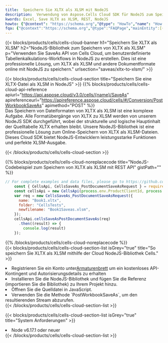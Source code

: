 ```yaml
---
title:  Speichern Sie XLTX als XLSM mit NodeJS
description:  Verwendung von Aspose.Cells Cloud SDK für NodeJS zum Speichern von XLTX-Formatdateien als XLSM-Formatdateien.
kwords: Excel, Save XLTX as XLSM, REST, NodeJS
howto: {"@context": "https://schema.org","@type": "HowTo","name": "How to save XLTX as XLSM using the Cells Cloud NodeJS library.","description": "How to save XLTX as XLSM using the Cells Cloud NodeJS library.","image": {"@type": "ImageObject"},"url": "/nodejs/saveas/xltx-to-xlsm/","step": [{ "@type": "HowToStep","name": "How to save XLTX as XLSM using the Cells Cloud NodeJS library. step 1", "image": {"@type": "ImageObject",},"url": "/nodejs/saveas/xltx-to-xlsm/","text": "Register an account at <a href='https://dashboard.aspose.cloud/'>Dashboard</a> to get free API quota & authorization details",},{ "@type": "HowToStep","name": "How to save XLTX as XLSM using the Cells Cloud NodeJS library. step 1", "image": {"@type": "ImageObject",},"url": "/nodejs/saveas/xltx-to-xlsm/","text": "Install NodeJS library and add the reference (import the library) to your project.",},{ "@type": "HowToStep","name": "How to save XLTX as XLSM using the Cells Cloud NodeJS library. step 1", "image": {"@type": "ImageObject",},"url": "/nodejs/saveas/xltx-to-xlsm/","text": "Open the source file in JavaScript.",},{ "@type": "HowToStep","name": "How to save XLTX as XLSM using the Cells Cloud NodeJS library. step 1", "image": {"@type": "ImageObject",},"url": "/nodejs/saveas/xltx-to-xlsm/","text": "Use the `PostWorkbookSaveAs` method to retrieve the resulting stream.",}, ],"supply": {"@type": "HowToSupply","name": "document"},"tool": [{"@type": "HowToTool","name": "Visual Studio, Visual Studio Code, WebStorm"},{"@type": "HowToTool","name": "Aspose Cells"}],"totalTime": "PT6M"}
fqa: {"@context":"https://schema.org","@type":"FAQPage","mainEntity":[{"@type":"Question","name":"Why save file as other formats file in C# using REST API?","acceptedAnswer":{"@type":"Answer","text":"Documents are encoded in many ways, and some files may be incompatible with the software you use. To open and read such files, just save them as appropriate file formats.<br/><ol><li>Install .NET SDK and add the reference (import the library) to your project.</li><li>Open the source file in C# using REST API.</li><li>Call the PostWorkbookSaveAsRequest() method, passing an output filename with required extension.</li><li>Get the result of save as a separate file.</li></ol>"}},{"@type":"Question","name":"What file formats can I save as with your C# library?","acceptedAnswer":{"@type":"Answer","text":"We support a variety of file formats for conversion using .NET library, including XLSX, Excel, xls , PDF, CSV, HTML, Markdown, XML, PNG, JPG, TIFF, Json, TXT and many more."}},{"@type":"Question","name":"What is the maximum allowed file size for conversion using this .NET library?","acceptedAnswer":{"@type":"Answer","text":"There are no file size limits for format conversions using .NET library."}}]}
---
```

{{< blocks/products/cells/cells-cloud-banner h1="Speichern Sie XLTX als XLSM" h2="NodeJS-Bibliothek zum Speichern von XLTX als XLSM" p="Verwenden Sie SaveAs API von Cells Cloud, um benutzerdefinierte Tabellenkalkulations-Workflows in NodeJS zu erstellen. Dies ist eine professionelle Lösung, um XLTX als XLSM und andere Dokumentformate online mit NodeJS zu speichern." urlsection="saveas/xltx-to-xlsm/" >}}

{{< blocks/products/cells/cells-cloud-section title="Speichern Sie eine XLTX-Datei als XLSM in NodeJS" >}}
{{% blocks/products/cells/cells-cloud-api-reference apiurl="https://api.aspose.cloud/v3.0/cells/{name}/SaveAs" apireferenceurl="https://apireference.aspose.cloud/cells/#/Conversion/PostWorkbookSaveAs" apimethod="POST" %}}
<br/>
Das Speichern von Dateiformaten von XLTX als XLSM ist eine komplexe Aufgabe. Alle Formatübergänge von XLTX zu XLSM werden von unserem NodeJS SDK durchgeführt, wobei der strukturelle und logische Hauptinhalt der Quelltabelle XLTX erhalten bleibt. Unsere NodeJS-Bibliothek ist eine professionelle Lösung zum Online-Speichern von XLTX als XLSM-Dateien. Dieses Cloud SDK bietet NodeJS-Entwicklern leistungsstarke Funktionen und perfekte XLSM-Ausgabe.

{{< /blocks/products/cells/cells-cloud-section >}}

{{% blocks/products/cells/cells-cloud-noreplacecode title="NodeJS-Codebeispiel zum Speichern von XLTX als XLSM mit REST API" gistPath="" %}}
  
```js
// For complete examples and data files, please go to https://github.com/aspose-cells-cloud/aspose-cells-cloud-node/
    const { CellsApi, CellsSaveAs_PostDocumentSaveAsRequest } = require("asposecellscloud");
    const cellsApi = new CellsApi(process.env.ProductClientId, process.env.ProductClientSecret);
    var req = new CellsSaveAs_PostDocumentSaveAsRequest({
      name: "Book1.xltx",
      folder: "CellsTests",
      newfilename: "Book1Saveas.xlsm",
    });
    cellsApi.cellsSaveAsPostDocumentSaveAs(req)
      .then((result) => {
        console.log(result)
    });
```
  
{{% /blocks/products/cells/cells-cloud-noreplacecode %}}
<br/>
{{< blocks/products/cells/cells-cloud-section-list isGrey="true" title="So speichern Sie XLTX als XLSM mithilfe der Cloud NodeJS-Bibliothek Cells." >}}
<li> Registrieren Sie ein Konto unter<a href="https://dashboard.aspose.cloud/">Armaturenbrett</a> um ein kostenloses API-Kontingent und Autorisierungsdetails zu erhalten</li>
<li>Installieren Sie die NodeJS-Bibliothek und fügen Sie die Referenz (importieren Sie die Bibliothek) zu Ihrem Projekt hinzu.</li>
<li>Öffnen Sie die Quelldatei in JavaScript.</li>
<li>Verwenden Sie die Methode `PostWorkbookSaveAs`, um den resultierenden Stream abzurufen.</li>
{{< /blocks/products/cells/cells-cloud-section-list >}}

{{< blocks/products/cells/cells-cloud-section-list isGrey="true" title="System Anforderungen" >}}
<li>Node v6.17.1 oder neuer</li>
{{< /blocks/products/cells/cells-cloud-section-list >}}
